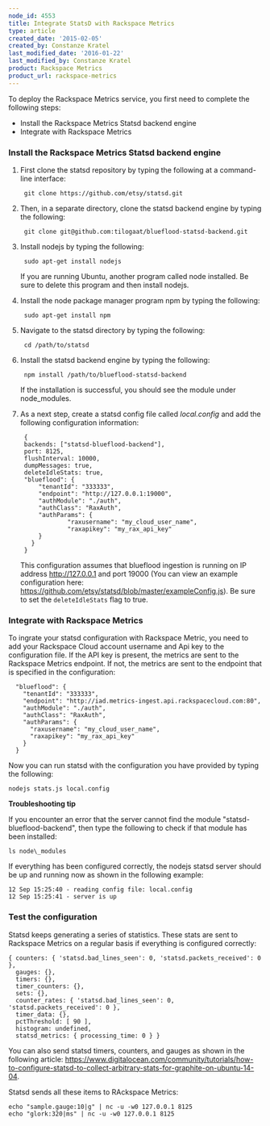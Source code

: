 ```yaml
---
node_id: 4553
title: Integrate StatsD with Rackspace Metrics
type: article
created_date: '2015-02-05'
created_by: Constanze Kratel
last_modified_date: '2016-01-22'
last_modified_by: Constanze Kratel
product: Rackspace Metrics
product_url: rackspace-metrics
---
```


To deploy the Rackspace Metrics service, you first need to complete the
following steps:

-   Install the Rackspace Metrics Statsd backend engine
-   Integrate with Rackspace Metrics

### Install the Rackspace Metrics Statsd backend engine

1. First clone the statsd repository by typing the following at a command-line
interface:

        git clone https://github.com/etsy/statsd.git

2. Then, in a separate directory, clone the statsd backend engine by typing the following:

        git clone git@github.com:tilogaat/blueflood-statsd-backend.git

3. Install nodejs by typing the following:

        sudo apt-get install nodejs

      If you are running Ubuntu, another program called node installed. Be sure to delete this program and then install nodejs.

4. Install the node package manager program npm by typing the following:

        sudo apt-get install npm

5. Navigate to the statsd directory by typing the following:

        cd /path/to/statsd

6. Install the statsd backend engine by typing the following:

        npm install /path/to/blueflood-statsd-backend

      If the installation is successful, you should see the module under node\_modules.

7. As a next step, create a statsd config file called *local.config* and add the following configuration information:

        {
        backends: ["statsd-blueflood-backend"],
        port: 8125,
        flushInterval: 10000,
        dumpMessages: true,
        deleteIdleStats: true,
        "blueflood": {
            "tenantId": "333333",
            "endpoint": "http://127.0.0.1:19000",
            "authModule": "./auth",
            "authClass": "RaxAuth",
            "authParams": {
                    "raxusername": "my_cloud_user_name",
                    "raxapikey": "my_rax_api_key"
            }
          }
        }

    This configuration assumes that blueflood ingestion is running on  IP address http://127.0.0.1
      and port 19000 (You can view an example configuration here:
      https://github.com/etsy/statsd/blob/master/exampleConfig.js).
      Be sure to set the `deleteIdleStats` flag to true.


### Integrate with Rackspace Metrics

To ingrate your statsd configuration with Rackspace Metric, you need to add your Rackspace Cloud account username and Api key to the configuration file. If the API key is
present, the metrics are sent to the Rackspace Metrics endpoint. If
not, the metrics are sent to the endpoint that is specified in the configuration:

      "blueflood": {
        "tenantId": "333333",
        "endpoint": "http://iad.metrics-ingest.api.rackspacecloud.com:80",
        "authModule": "./auth",
        "authClass": "RaxAuth",
        "authParams": {
          "raxusername": "my_cloud_user_name",
          "raxapikey": "my_rax_api_key"
        }
      }

Now you can run statsd with the configuration you have provided by typing the following:

    nodejs stats.js local.config

**Troubleshooting tip**

 If you encounter an error that the server cannot find the
module "statsd-blueflood-backend", then type the following to check if that module has been installed:

    ls node\_modules

If everything has been configured correctly, the nodejs statsd server should be up and running now as shown in the following example:

    12 Sep 15:25:40 - reading config file: local.config
    12 Sep 15:25:41 - server is up

### Test the configuration

 Statsd keeps generating a series of statistics. These stats are sent to Rackspace Metrics on a regular basis if everything is configured correctly:

    { counters: { 'statsd.bad_lines_seen': 0, 'statsd.packets_received': 0 },
      gauges: {},
      timers: {},
      timer_counters: {},
      sets: {},
      counter_rates: { 'statsd.bad_lines_seen': 0, 'statsd.packets_received': 0 },
      timer_data: {},
      pctThreshold: [ 90 ],
      histogram: undefined,
      statsd_metrics: { processing_time: 0 } }

You can also send statsd timers, counters, and gauges as shown in the
following article:
https://www.digitalocean.com/community/tutorials/how-to-configure-statsd-to-collect-arbitrary-stats-for-graphite-on-ubuntu-14-04.

Statsd sends all these items to RAckspace Metrics:


    echo "sample.gauge:10|g" | nc -u -w0 127.0.0.1 8125
    echo "glork:320|ms" | nc -u -w0 127.0.0.1 8125
